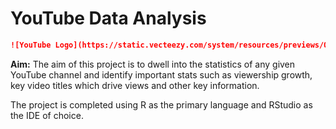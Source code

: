 # YouTube Data Analysis
```markdown
![YouTube Logo](https://static.vecteezy.com/system/resources/previews/003/206/623/original/youtube-editorial-app-icon-free-vector.jpg)
```

**Aim:** The aim of this project is to dwell into the statistics of any given YouTube channel and identify important stats such as viewership growth, key video titles which drive views and other key information.  

The project is completed using R as the primary language and RStudio as the IDE of choice. 
